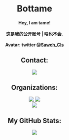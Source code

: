 <h1 align="center" color="2DDE98"> Bottame </h1>

<h4 align="center"> Hey, I am tame!
<br><br>
这是我的公开账号 | 啥也不会. 
<br><br>
Avatar: twitter <a href=https://x.com/Sawch_Cls>@Sawch_Cls</a>
</h4>

<h2 align="center"> Contact: </h2>

<p align="center">
  <img src="https://img.shields.io/badge/Discord-botmolu-0d1117?style=for-the-badge&logo=discord&logoColor=41B2FF">
</p>

<h2 align="center"> Organizations: </h2>

<p align="center">

<a href="https://osu.zhzi233.cn/">
  <img src ='https://img.shields.io/badge/-osu!ude-0d1117?style=for-the-badge&logo=osu&logoColor=41B2FF'>
</a>

<a href="https://github.com/PawTeamClub">
  <img src ='https://img.shields.io/badge/-Paw%20Team-0d1117?style=for-the-badge&logo=osu&logoColor=41B2FF'>
</a>

<br />

<a href="https://github.com/CivetBerry">
  <img src ='https://img.shields.io/badge/-CivetBerry-0d1117?style=for-the-badge&logo=openjdk&logoColor=41B2FF'>
</a>

</p>

<h2 align="center"> My GitHub Stats: </h2>
  
<p align="center">
  <img src="https://github-readme-stats.vercel.app/api?username=Robonyantame&show_icons=true&theme=transparent">
</p>
